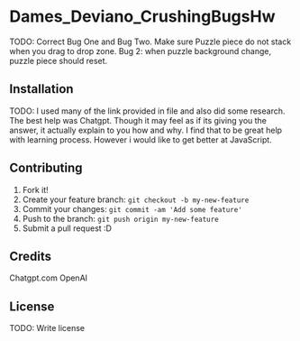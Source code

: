 # Dames_Deviano_CrushingBugsHw

TODO: Correct Bug One and Bug Two. Make sure Puzzle piece do not stack when you drag to drop zone. Bug 2: when puzzle background change, puzzle piece should reset. 

## Installation

TODO: I used many of the link provided in file and also did some research. The best help was Chatgpt. Though it may feel as if its giving you the answer, it actually explain to you how and why. I find that to be great help with learning process. However i would like to get better at JavaScript. 


## Contributing

1. Fork it!
2. Create your feature branch: `git checkout -b my-new-feature`
3. Commit your changes: `git commit -am 'Add some feature'`
4. Push to the branch: `git push origin my-new-feature`
5. Submit a pull request :D

## Credits

Chatgpt.com 
OpenAI

## License

TODO: Write license